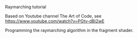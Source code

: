 Raymarching tutorial

Based on Youtube channel The Art of Code,
see https://www.youtube.com/watch?v=PGtv-dBi2wE

Programming the raymarching algorithm in the fragment shader.
